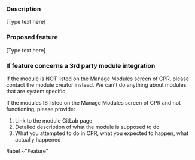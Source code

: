 ### Description

[Type text here]

### Proposed feature

[Type text here]

### If feature concerns a 3rd party module integration

If the module is NOT listed on the Manage Modules screen of CPR, please contact the module
creator instead.  We can't do anything about modules that are system specific.

If the modules IS listed on the Manage Modules screen of CPR and not functioning, please provide:

1. Link to the module GitLab page
2. Detailed description of what the module is supposed to do
3. What you attempted to do in CPR, what you expected to happen, what actually happened

/label ~"Feature"